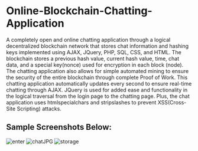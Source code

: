 # Online-Blockchain-Chatting-Application
A completely open and online chatting application through a logical decentralized blockchain network that stores chat information and hashing keys implemented using AJAX, JQuery, PHP, SQL, CSS, and HTML. 
The blockchain stores a previous hash value, current hash value, time, chat data, and a special key(nonce) used for encryption in each block (node). The chatting application also allows
for simple automated mining to ensure the security of the entire blockchain through complete Proof of Work. This chatting application automatically updates every second to ensure real-time
chatting through AJAX. JQuery is used for added ease and functionality in the logical traversal from the login page to the chatting page.
Plus, the chat application uses htmlspecialchars and stripslashes to prevent XSS(Cross-Site Scripting) attacks.

Sample Screenshots Below:
----------------------------------------------------------------------------------------------------------------------------------------------
![enter](https://user-images.githubusercontent.com/81478885/148006426-0b55ce15-448f-44dc-8757-19a920fc87c7.JPG)
![chatJPG](https://user-images.githubusercontent.com/81478885/148006431-1ec25b16-bb80-4b83-9c3d-6dbd9529f2b3.JPG)
![storage](https://user-images.githubusercontent.com/81478885/148006429-3f1c6166-d1ff-4503-bedf-dbc9d25b52a2.JPG)
